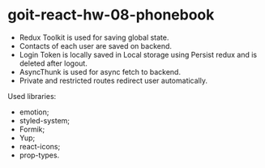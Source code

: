 # goit-react-hw-08-phonebook

- Redux Toolkit is used for saving global state.
- Contacts of each user are saved on backend.
- Login Token is locally saved in Local storage using Persist redux and is
  deleted after logout.
- AsyncThunk is used for async fetch to backend.
- Private and restricted routes redirect user automatically.

Used libraries:

- emotion;
- styled-system;
- Formik;
- Yup;
- react-icons;
- prop-types.
